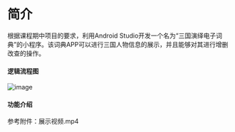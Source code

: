 # 简介
根据课程期中项目的要求，利用Android Studio开发一个名为“三国演绎电子词典”的小程序。该词典APP可以进行三国人物信息的展示，并且能够对其进行增删改查的操作。
#### 逻辑流程图
![image](http://note.youdao.com/yws/res/22/WEBRESOURCE21d969019c8bd1782b4b87c59617254a)
#### 功能介绍
参考附件：展示视频.mp4